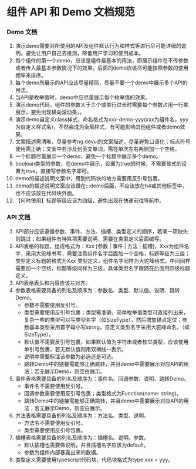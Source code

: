 # 组件 API 和 Demo 文档规范

### Demo 文档

1. 演示demo需要对所使用的API及组件默认行为和样式等进行尽可能详细的说明。避免让用户自己去推测，降低用户学习和使用成本。
2. 每个组件的第一个demo，应该是组件最基本的用法，即展示组件在不传参数或者传入最基本参数情况下的效果。后面的demo应该尽可能按照参数的使用频率来排序。
3. 每个demo所展示的API应该尽量精简，尽量不要一个demo中展示多个API的用法。
4. 当API是枚举值时，demo中应尽量展示每个枚举值的效果。
5. 演示demo代码，组件的参数大于三个或单行过长时需要每个参数占用一行来展示，避免出现横向滚动条，。
6. 演示demo自定义class样式，命名格式为xxx-demo-yyy(xxx为组件名，yyy为自定义样式名)，不然会成为全局样式，有可能影响其他组件或者demo效果。
7. 文案描述需清晰，尽量参考ng devui的文案描述，尽量避免口语化；标点符号使用需正确；文案中若涉及到英文单词，需在单次左右两侧加一个空格。
8. 一个标题尽量展示一个demo，避免一个标题中展示多个demo。
9. boolean类型的参数，在demo中展示，设置为true的时候，不需要显式的设置为true，直接写参数名字即可。
10. demo的描述说明文案中，用到代码块的地方需要用反引号包裹。
11. demo的描述说明文案应该跟在:::demo后面，不应该放在h4或其他标签中，也不应该放在代码块外面。
12. 【何时使用】标题等级应该为四级，避免出现在快速前往导航中。

### API 文档

1. API部分应该遵循参数、事件、方法、插槽、类型定义的顺序，若某一项缺失则跳过；如果组件有特殊项需要说明，需要在类型定义后面编写。
2. API表格的标题，组成格式为：Xxx [参数 | 事件 | 方法 | 插槽]，Xxx为组件名字，采用大驼峰书写，需要注意组件名字后面加一个空格，标题等级为三级；类型定义标题的格式为Xxx 类型定义，组件名字同样为大驼峰格式，中间同样需要加一个空格，标题等级同样为三级，具体类型名字跟随在后面用四级标题定义。
3. API表格表头和内容应该左对齐。
4. 参数表格需要具备的列名及顺序为：参数名、类型、默认值、说明、跳转Demo。
    - 参数不需要使用反引号。
    - 类型需要使用反引号包裹；类型需准确，简单枚举值类型可直接列出来，复杂一些的类型可以写类型名字（如SizeType），然后增加锚点定位；参数基本类型采用首字母小写string，自定义类型名字采用大驼峰命名，（如SizeType）。
    - 默认值不需要反引号包裹，如果默认值为字符串或者枚举类型，应该使用单引号包裹，若无默认值则用双横线--表示。
    - 说明中需要标注该参数为必选还是可选。
    - 跳转Demo中的链接需能够正确跳转，并且demo中需要展示对应API的用法；若无展示Demo，则空白展示。
5. 事件表格需要具备的列名及顺序为：事件名、回调参数、说明、跳转Demo。
    - 事件名不需要使用反引号。
    - 回调参数需要使用反引号包裹；类型格式为Function(name: string)。
    - 跳转Demo中的链接需能够正确跳转，并且demo中需要展示对应API的用法；若无展示Demo，则空白展示。
6. 方法表格需要具备的列名及顺序为：方法名、类型、说明。
   - 方法名不需要使用反引号。
    - 类型需要使用反引号包裹。
7. 插槽表格需要具备的列名及顺序为：插槽名、说明、参数。
    - 默认插槽也需要做说明，并且插槽名字应该为default。
    - 参数为组件内部暴露出来的数据。
8. 类型定义需要使用typescript代码块，代码块格式为type xxx = yyy。
